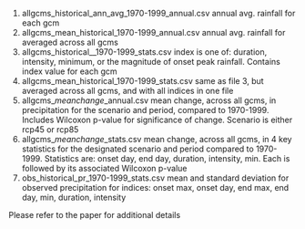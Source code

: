 1)	allgcms_historical_ann_avg_1970-1999_annual.csv annual avg. rainfall for each gcm
2)	allgcms_mean_historical_1970-1999_annual.csv annual avg. rainfall for averaged across all gcms
3)	allgcms_historical_<index>_1970-1999_stats.csv
  index is one of: duration, intensity, minimum, or the magnitude of onset peak rainfall. Contains index value for each gcm
4)	allgcms_mean_historical_1970-1999_stats.csv
  same as file 3, but averaged across all gcms, and with all indices in one file
5)	allgcms_<scenario>_meanchange_<period>_annual.csv
  mean change, across all gcms, in precipitation for the scenario and period, compared to 1970-1999. Includes Wilcoxon p-value 
  for significance of change. Scenario is either rcp45 or rcp85
6)	allgcms_<scenario>_meanchange_<period>_stats.csv
  mean change, across all gcms, in 4 key statistics for the designated scenario and period compared to 1970-1999. 
  Statistics are: onset day, end day, duration, intensity, min. Each is followed by its associated Wilcoxon p-value
7)	obs_historical_pr_1970-1999_stats.csv mean and standard deviation for observed precipitation for indices: 
  onset max, onset day, end max, end day, min, duration, intensity

Please refer to the paper for additional details
